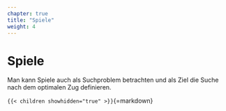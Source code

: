 ```yaml
---
chapter: true
title: "Spiele"
weight: 4
---
```



# Spiele

Man kann Spiele auch als Suchproblem betrachten und als Ziel die Suche nach dem optimalen Zug definieren.


`{{< children showhidden="true" >}}`{=markdown}
